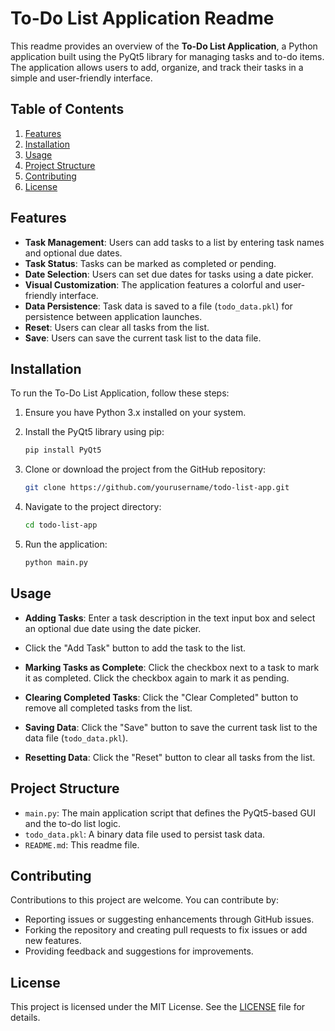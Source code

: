 # To-Do List Application Readme

This readme provides an overview of the **To-Do List Application**, a Python application built using the PyQt5 library
for managing tasks and to-do items. The application allows users to add, organize, and track their tasks in a simple and user-friendly interface.

## Table of Contents
1. [Features](#features)
2. [Installation](#installation)
3. [Usage](#usage)
4. [Project Structure](#project-structure)
5. [Contributing](#contributing)
6. [License](#license)

## Features <a name="features"></a>
- **Task Management**: Users can add tasks to a list by entering task names and optional due dates.
- **Task Status**: Tasks can be marked as completed or pending.
- **Date Selection**: Users can set due dates for tasks using a date picker.
- **Visual Customization**: The application features a colorful and user-friendly interface.
- **Data Persistence**: Task data is saved to a file (`todo_data.pkl`) for persistence between application launches.
- **Reset**: Users can clear all tasks from the list.
- **Save**: Users can save the current task list to the data file.

## Installation <a name="installation"></a>
To run the To-Do List Application, follow these steps:

1. Ensure you have Python 3.x installed on your system.

2. Install the PyQt5 library using pip:
   ```bash
   pip install PyQt5
   ```

3. Clone or download the project from the GitHub repository:
   ```bash
   git clone https://github.com/yourusername/todo-list-app.git
   ```

4. Navigate to the project directory:
   ```bash
   cd todo-list-app
   ```

5. Run the application:
   ```bash
   python main.py
   ```

## Usage <a name="usage"></a>
- **Adding Tasks**: Enter a task description in the text input box and select an optional due date using the date picker.
-  Click the "Add Task" button to add the task to the list.

- **Marking Tasks as Complete**: Click the checkbox next to a task to mark it as completed. Click the checkbox again to mark it as pending.

- **Clearing Completed Tasks**: Click the "Clear Completed" button to remove all completed tasks from the list.

- **Saving Data**: Click the "Save" button to save the current task list to the data file (`todo_data.pkl`).

- **Resetting Data**: Click the "Reset" button to clear all tasks from the list.

## Project Structure <a name="project-structure"></a>
- `main.py`: The main application script that defines the PyQt5-based GUI and the to-do list logic.
- `todo_data.pkl`: A binary data file used to persist task data.
- `README.md`: This readme file.

## Contributing <a name="contributing"></a>
Contributions to this project are welcome. You can contribute by:
- Reporting issues or suggesting enhancements through GitHub issues.
- Forking the repository and creating pull requests to fix issues or add new features.
- Providing feedback and suggestions for improvements.

## License <a name="license"></a>
This project is licensed under the MIT License. See the [LICENSE](LICENSE) file for details.
